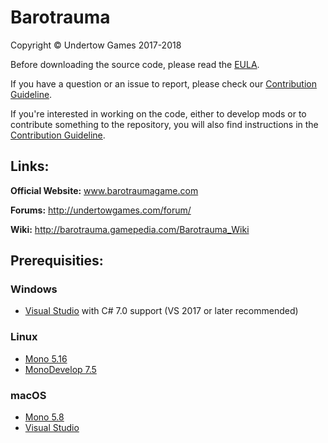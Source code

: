 # Barotrauma

Copyright © Undertow Games 2017-2018

Before downloading the source code, please read the [EULA](EULA.txt).

If you have a question or an issue to report, please check our [Contribution Guideline](https://github.com/Regalis11/Barotrauma/blob/master/CONTRIBUTING.md).

If you're interested in working on the code, either to develop mods or to contribute something to the repository, you will also find instructions in the [Contribution Guideline](https://github.com/Regalis11/Barotrauma/blob/master/CONTRIBUTING.md).

## Links:

**Official Website:** www.barotraumagame.com

**Forums:** http://undertowgames.com/forum/

**Wiki:** http://barotrauma.gamepedia.com/Barotrauma_Wiki

## Prerequisities:
### Windows
- [Visual Studio](https://www.visualstudio.com/vs/community/) with C# 7.0 support (VS 2017 or later recommended)
### Linux
- [Mono 5.16](http://www.mono-project.com)
- [MonoDevelop 7.5](http://www.monodevelop.com/)
### macOS
- [Mono 5.8](http://www.mono-project.com)
- [Visual Studio](https://www.visualstudio.com/vs/community/)